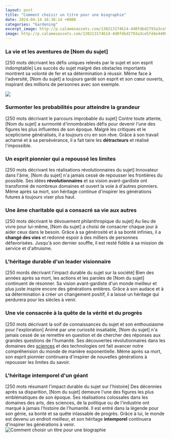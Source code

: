 ```yaml
---
layout: post
title: "Comment choisir un titre pour une biographie"
date: 2024-04-14 16:30:14 +0000
categories: "Gardening"
excerpt_image: http://p.calameoassets.com/130213174614-4d0fdbd2793a3ce5fd4e4400ab58f9cd/p1.jpg
image: http://p.calameoassets.com/130213174614-4d0fdbd2793a3ce5fd4e4400ab58f9cd/p1.jpg
---
```


### La vie et les aventures de [Nom du sujet]
[250 mots décrivant les défis uniques relevés par le sujet et son esprit indomptable] Les succès du sujet malgré des obstacles importants montrent sa volonté de fer et sa détermination à réussir. Même face à l'adversité, [Nom du sujet] a toujours gardé son esprit et son cœur ouverts, inspirant des millions de personnes avec son exemple. 

![](https://www.coollibri.com/blog/wp-content/uploads/2018/07/votre-titre-pour-autobiogaphie-768x548.jpg)
### Surmonter les probabilités pour atteindre la grandeur
[250 mots décrivant le parcours improbable du sujet] Contre toute attente, [Nom du sujet] a surmonté d'innombrables défis pour devenir l'une des figures les plus influentes de son époque. Malgré les critiques et le scepticisme généralisés, il a toujours cru en son rêve. Grâce à son travail acharné et à sa persévérance, il a fait taire les **détracteurs** et réalisé l'impossible.  
### Un esprit pionnier qui a repoussé les limites
[250 mots décrivant les réalisations révolutionnaires du sujet] Innovateur dans l'âme, [Nom du sujet] n'a jamais cessé de repousser les frontières du possible. Ses idées **révolutionnaires** et sa vision avant-gardiste ont transformé de nombreux domaines et ouvert la voie à d'autres pionniers. Même après sa mort, son héritage continue d'inspirer les générations futures à toujours viser plus haut.  
### Une âme charitable qui a consacré sa vie aux autres
[250 mots décrivant le dévouement philanthropique du sujet] Au lieu de vivre pour lui-même, [Nom du sujet] a choisi de consacrer chaque jour à aider ceux dans le besoin. Grâce à sa générosité et à sa bonté infinies, il a **changé des vies** et redonné espoir à des milliers de personnes défavorisées. Jusqu'à son dernier souffle, il est resté fidèle à sa mission de service et d'altruisme.
### L'héritage durable d'un leader visionnaire
[250 mords décrivant l'impact durable du sujet sur la société] Bien des années après sa mort, les actions et les paroles de [Nom du sujet] continuent de résonner. Sa vision avant-gardiste d'un monde meilleur et plus juste inspire encore des générations entières. Grâce à son audace et à sa détermination à créer un changement positif, il a laissé un héritage qui perdurera pour les siècles à venir.
### Une vie consacrée à la quête de la vérité et du progrès 
[250 mots décrivant la soif de connaissances du sujet et son enthousiasme pour l'exploration] Animé par une curiosité insatiable, [Nom du sujet] n'a jamais cessé de se remettre en question et de chercher des réponses aux grandes questions de l'humanité. Ses découvertes révolutionnaires dans les domaines des [sciences](https://wordtimes.github.io/2024-01-09-reisen-in-die-sowjetunion-in-den-1970er-jahren/) et des technologies ont fait avancer notre compréhension du monde de manière exponentielle. Même après sa mort, son esprit pionnier continuera d'inspirer de nouvelles générations à repousser les limites du savoir.
### L'héritage intemporel d'un géant
[250 mots résumant l'impact durable du sujet sur l'histoire] Des décennies après sa disparition, [Nom du sujet] demeure l'une des figures les plus emblématiques de son époque. Ses réalisations colossales dans les domaines des arts, des sciences, de la politique ou de l'industrie ont marqué à jamais l'histoire de l'humanité. Il est entré dans la légende pour son génie, sa bonté et sa quête inlassable de progrès. Grâce à lui, le monde est devenu un endroit meilleur, et son héritage **intemporel** continuera d'inspirer les générations à venir.
![Comment choisir un titre pour une biographie](http://p.calameoassets.com/130213174614-4d0fdbd2793a3ce5fd4e4400ab58f9cd/p1.jpg)